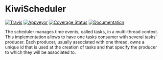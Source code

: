 # KiwiScheduler

[![Travis](https://img.shields.io/travis/Musicoll/KiwiScheduler.svg?label=travis)](https://travis-ci.org/Musicoll/KiwiScheduler) [![Appveyor](https://img.shields.io/appveyor/ci/pierreguillot/HoaLibrary-Light.svg?label=appveyor)](https://ci.appveyor.com/project/pierreguillot/HoaLibrary-Light/history) [![Coverage Status](https://coveralls.io/repos/github/CICM/HoaLibrary-Light/badge.svg?branch=dev%2Fv2.3)](https://coveralls.io/github/CICM/HoaLibrary-Light?branch=dev%2Fv2.3) [![Documentation](https://img.shields.io/badge/docs-doxygen-blue.svg)](https://musicoll.github.io/KiwiScheduler/)

The scheduler manages time events, called tasks, in a multi-thread context. This implementation allows to have one tasks consumer with several tasks' producer.  Each producer, usually associated with one thread, owns a unique id that is used at the creation of tasks and that specify the producer to which they will be associated to.
